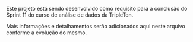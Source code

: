 Este projeto está sendo desenvolvido como requisito para a conclusão do Sprint 11 do curso de análise de dados da TripleTen. 

Mais informações e detalhamentos serão adicionados aqui neste arquivo conforme a evolução do mesmo.
